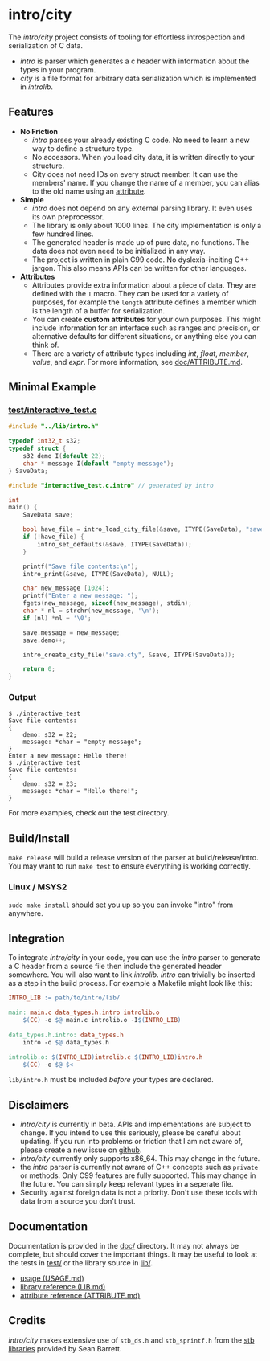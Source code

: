 # intro/city

The *intro/city* project consists of tooling for effortless introspection and serialization of C data.
 - *intro* is parser which generates a c header with information about the types in your program.
 - *city* is a file format for arbitrary data serialization which is implemented in *introlib*.

## Features
 - **No Friction**    
    - *intro* parses your already existing C code. No need to learn a new way to define a structure type.
    - No accessors. When you load city data, it is written directly to your structure.
    - City does not need IDs on every struct member. It can use the members' name. If you change the name of a member, you can alias to the old name using an [attribute](doc/ATTRIBUTE.md#alias).
 - **Simple**    
    - *intro* does not depend on any external parsing library. It even uses its own preprocessor.
    - The library is only about 1000 lines. The city implementation is only a few hundred lines.
    - The generated header is made up of pure data, no functions. The data does not even need to be initialized in any way.
    - The project is written in plain C99 code. No dyslexia-inciting C++ jargon. This also means APIs can be written for other languages.
 - **Attributes**
    - Attributes provide extra information about a piece of data. They are defined with the `I` macro. They can be used for a variety of purposes, for example the `length` attribute defines a member which is the length of a buffer for serialization.
    - You can create **custom attributes** for your own purposes. This might include information for an interface such as ranges and precision, or alternative defaults for different situations, or anything else you can think of.
    - There are a variety of attribute types including *int*, *float*, *member*, *value*, and *expr*. For more information, see [doc/ATTRIBUTE.md](doc/ATTRIBUTE.md).

## Minimal Example

### [test/interactive\_test.c](test/interactive_test.c)
```C
#include "../lib/intro.h"

typedef int32_t s32;
typedef struct {
    s32 demo I(default 22);
    char * message I(default "empty message");
} SaveData;

#include "interactive_test.c.intro" // generated by intro

int
main() {
    SaveData save;

    bool have_file = intro_load_city_file(&save, ITYPE(SaveData), "save.cty");
    if (!have_file) {
        intro_set_defaults(&save, ITYPE(SaveData));
    }

    printf("Save file contents:\n");
    intro_print(&save, ITYPE(SaveData), NULL);

    char new_message [1024];
    printf("Enter a new message: ");
    fgets(new_message, sizeof(new_message), stdin);
    char * nl = strchr(new_message, '\n');
    if (nl) *nl = '\0';

    save.message = new_message;
    save.demo++;

    intro_create_city_file("save.cty", &save, ITYPE(SaveData));

    return 0;
}
```

### Output
```console
$ ./interactive_test
Save file contents:
{
    demo: s32 = 22;
    message: *char = "empty message";
}
Enter a new message: Hello there!
$ ./interactive_test
Save file contents:
{
    demo: s32 = 23;
    message: *char = "Hello there!";
}
```

For more examples, check out the test directory.

## Build/Install
`make release` will build a release version of the parser at build/release/intro.   
You may want to run `make test` to ensure everything is working correctly.  

### Linux / MSYS2
`sudo make install` should set you up so you can invoke "intro" from anywhere.

## Integration
To integrate *intro/city* in your code, you can use the *intro* parser to generate a C header from a source file then include the generated header somewhere. You will also want to link *introlib*.
*intro* can trivially be inserted as a step in the build process. For example a Makefile might look like this:

```Makefile
INTRO_LIB := path/to/intro/lib/

main: main.c data_types.h.intro introlib.o
    $(CC) -o $@ main.c introlib.o -I$(INTRO_LIB)
    
data_types.h.intro: data_types.h
    intro -o $@ data_types.h

introlib.o: $(INTRO_LIB)introlib.c $(INTRO_LIB)intro.h
    $(CC) -o $@ $<
```

`lib/intro.h` must be included *before* your types are declared.

## Disclaimers

 - *intro/city* is currently in beta. APIs and implementations are subject to change. If you intend to use this seriously, please be careful about updating. If you run into problems or friction that I am not aware of, please create a new issue on [github](https://github.com/cyman-ide/introcity).
 - *intro/city* currently only supports x86\_64. This may change in the future.
 - the *intro* parser is currently not aware of C++ concepts such as `private` or methods. Only C99 features are fully supported. This may change in the future. You can simply keep relevant types in a seperate file.
 - Security against foreign data is not a priority. Don't use these tools with data from a source you don't trust.

## Documentation
Documentation is provided in the [doc/](doc/) directory. It may not always be complete, but should cover the important things. It may be useful to look at the tests in [test/](test/) or the library source in [lib/](lib/).    
 - [usage (USAGE.md)](doc/USAGE.md)
 - [library reference (LIB.md)](doc/LIB.md)
 - [attribute reference (ATTRIBUTE.md)](doc/ATTRIBUTE.md)

## Credits
*intro/city* makes extensive use of `stb_ds.h` and `stb_sprintf.h` from the [stb libraries](https://github.com/nothings/stb) provided by Sean Barrett.
